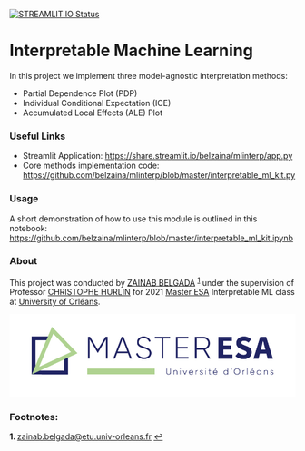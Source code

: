 [![STREAMLIT.IO Status](https://img.shields.io/badge/streamlit.io-up-green?style=for-the-badge)](https://share.streamlit.io/belzaina/mlinterp/app.py)

# Interpretable Machine Learning

In this project we implement three model-agnostic interpretation methods:

  - Partial Dependence Plot (PDP)
  - Individual Conditional Expectation (ICE)
  - Accumulated Local Effects (ALE) Plot
  
### Useful Links

  - Streamlit Application: https://share.streamlit.io/belzaina/mlinterp/app.py
  - Core methods implementation code: https://github.com/belzaina/mlinterp/blob/master/interpretable_ml_kit.py
 
### Usage

A short demonstration of how to use this module is outlined in this notebook: https://github.com/belzaina/mlinterp/blob/master/interpretable_ml_kit.ipynb
  
### About

This project was conducted by [ZAINAB BELGADA](https://fr.linkedin.com/in/za%C3%AFnab-belgada-b1175b1ab) <sup id="a1">[1](#f1)</sup> under the supervision of Professor [CHRISTOPHE HURLIN](https://sites.google.com/view/christophe-hurlin/home?authuser=0) for 2021 [Master ESA](https://www.univ-orleans.fr/deg/masters/ESA/) Interpretable ML class at [University of Orléans](https://www.univ-orleans.fr/fr/univ).


![Master ESA](Logo-couleur-MasterESA-RVB.jpg "Master ESA")     

     
### Footnotes:
     
<b id="f1">1. </b> zainab.belgada@etu.univ-orleans.fr [↩](#a1)